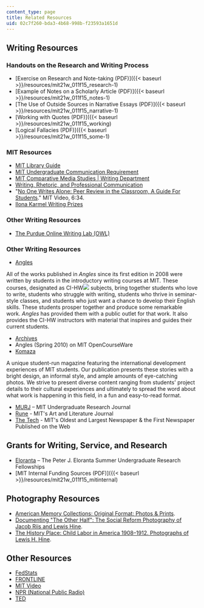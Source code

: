 ```yaml
---
content_type: page
title: Related Resources
uid: 02c7f260-bda3-4b68-998b-f23593a1651d
---
```


Writing Resources
-----------------

### Handouts on the Research and Writing Process

*   [Exercise on Research and Note-taking (PDF)]({{< baseurl >}}/resources/mit21w_011f15_research-1)
*   [Example of Notes on a Scholarly Article (PDF)]({{< baseurl >}}/resources/mit21w_011f15_notes-1)
*   [The Use of Outside Sources in Narrative Essays (PDF)]({{< baseurl >}}/resources/mit21w_011f15_narrative-1)
*   [Working with Quotes (PDF)]({{< baseurl >}}/resources/mit21w_011f15_working)
*   [Logical Fallacies (PDF)]({{< baseurl >}}/resources/mit21w_011f15_some-1)

### MIT Resources

*   [MIT Library Guide](http://libguides.mit.edu/21w011)
*   [MIT Undergraduate Communication Requirement](http://web.mit.edu/commreq/index.html)
*   [MIT Comparative Media Studies | Writing Department](https://cmsw.mit.edu/)
*   [Writing, Rhetoric, and Professional Communication](http://cmsw.mit.edu/education/writing-rhetoric-professional-communication/)
*   "[No One Writes Alone: Peer Review in the Classroom, A Guide For Students](http://techtv.mit.edu/videos/14629-no-one-writes-alone-peer-review-in-the-classroom-a-guide-for-students)." MIT Video, 6:34.
*   [Ilona Karmel Writing Prizes](http://cmsw.mit.edu/publications/ilona-karmel-writing-prizes/)

### Other Writing Resources

*   [The Purdue Online Writing Lab (OWL)](https://owl.english.purdue.edu/)

### Other Writing Resources

*   [Angles](http://cmsw.mit.edu/publications/angles/)

All of the works published in _Angles_ since its first edition in 2008 were written by students in the introductory writing courses at MIT. These courses, designated as CI-HW![](/images/educator/icon-question-cihw.png) subjects, bring together students who love to write, students who struggle with writing, students who thrive in seminar-style classes, and students who just want a chance to develop their English skills. These students prosper together and produce some remarkable work. _Angles_ has provided them with a public outlet for that work. It also provides the CI-HW instructors with material that inspires and guides their current students.

*   [Archives](http://cmsw.mit.edu/publications/angles/)
*   Angles (Spring 2010) on MIT OpenCourseWare
*   [Komaza](http://web.mit.edu/komaza/www/)

A unique student-run magazine featuring the international development experiences of MIT students. Our publication presents these stories with a bright design, an informal style, and ample amounts of eye-catching photos. We strive to present diverse content ranging from students' project details to their cultural experiences and ultimately to spread the word about what work is happening in this field, in a fun and easy-to-read format.

*   [MURJ](http://murj.mit.edu/) – MIT Undergraduate Research Journal
*   [Rune](http://runemag.mit.edu/) - MIT's Art and Literature Journal
*   [The Tech](http://tech.mit.edu/) - MIT's Oldest and Largest Newspaper & the First Newspaper Published on the Web

Grants for Writing, Service, and Research
-----------------------------------------

*   [Eloranta](http://web.mit.edu/eloranta/) – The Peter J. Eloranta Summer Undergraduate Research Fellowships
*   [MIT Internal Funding Sources (PDF)]({{< baseurl >}}/resources/mit21w_011f15_mitinternal)

Photography Resources
---------------------

*   [American Memory Collections: Original Format: Photos & Prints](http://memory.loc.gov/cgi-bin/query/S?ammem/collections:@field%28FLD003+@band%28origf+Photograph%29%29:heading=Original+Format%3a+Photos+&+Prints).
*   [Documenting "The Other Half": The Social Reform Photography of Jacob Riis and Lewis Hine](http://xroads.virginia.edu/~ma01/davis/photography/images/riisphotos/slideshow1.html).
*   [The History Place: Child Labor in America 1908–1912. Photographs of Lewis H. Hine](http://www.historyplace.com/unitedstates/childlabor/).

Other Resources
---------------

*   [FedStats](https://www.library.ucdavis.edu/database/fedstats/)
*   [FRONTLINE](http://www.pbs.org/wgbh/pages/frontline/)
*   [MIT Video](http://video.mit.edu/)
*   [NPR (National Public Radio)](http://www.npr.org/)
*   [TED](http://www.ted.com/)